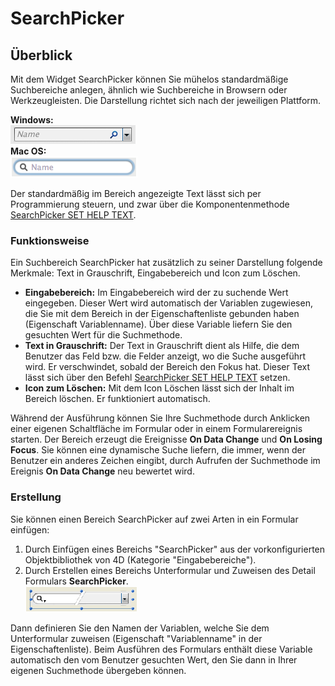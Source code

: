 # SearchPicker

## Überblick

Mit dem Widget SearchPicker können Sie mühelos standardmäßige Suchbereiche anlegen, ähnlich wie Suchbereiche in Browsern oder Werkzeugleisten. Die Darstellung richtet sich nach der jeweiligen Plattform.

**Windows:**  
![Windows](images/pict308433.en.png)  
**Mac OS:**  
![Mac OS](images/pict308435.en.png)

Der standardmäßig im Bereich angezeigte Text lässt sich per Programmierung steuern, und zwar über die Komponentenmethode [SearchPicker SET HELP TEXT](Methods/Methods/SearchPicker%20SET%20HELP%20TEXT.de.md).

### Funktionsweise

Ein Suchbereich SearchPicker hat zusätzlich zu seiner Darstellung folgende Merkmale: Text in Grauschrift, Eingabebereich und Icon zum Löschen.

- **Eingabebereich:** Im Eingabebereich wird der zu suchende Wert eingegeben. Dieser Wert wird automatisch der Variablen zugewiesen, die Sie mit dem Bereich in der Eigenschaftenliste gebunden haben (Eigenschaft Variablenname). Über diese Variable liefern Sie den gesuchten Wert für die Suchmethode.
- **Text in Grauschrift:** Der Text in Grauschrift dient als Hilfe, die dem Benutzer das Feld bzw. die Felder anzeigt, wo die Suche ausgeführt wird. Er verschwindet, sobald der Bereich den Fokus hat. Dieser Text lässt sich über den Befehl [SearchPicker SET HELP TEXT](Methods/Methods/SearchPicker%20SET%20HELP%20TEXT.de.md) setzen.
- **Icon zum Löschen:** Mit dem Icon Löschen lässt sich der Inhalt im Bereich löschen. Er funktioniert automatisch.

Während der Ausführung können Sie Ihre Suchmethode durch Anklicken einer eigenen Schaltfläche im Formular oder in einem Formularereignis starten. Der Bereich erzeugt die Ereignisse **On Data Change** und **On Losing Focus**. Sie können eine dynamische Suche liefern, die immer, wenn der Benutzer ein anderes Zeichen eingibt, durch Aufrufen der Suchmethode im Ereignis **On Data Change** neu bewertet wird.

### Erstellung

Sie können einen Bereich SearchPicker auf zwei Arten in ein Formular einfügen:

1. Durch Einfügen eines Bereichs "SearchPicker" aus der vorkonfigurierten Objektbibliothek von 4D (Kategorie "Eingabebereiche").
2. Durch Erstellen eines Bereichs Unterformular und Zuweisen des Detail Formulars **SearchPicker**.  
   ![Subform](images/pict308455.en.png)

Dann definieren Sie den Namen der Variablen, welche Sie dem Unterformular zuweisen (Eigenschaft "Variablenname" in der Eigenschaftenliste). Beim Ausführen des Formulars enthält diese Variable automatisch den vom Benutzer gesuchten Wert, den Sie dann in Ihrer eigenen Suchmethode übergeben können.
